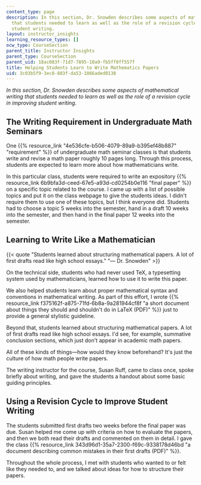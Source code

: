 ```yaml
---
content_type: page
description: In this section, Dr. Snowden describes some aspects of mathematical writing
  that students needed to learn as well as the role of a revision cycle in improving
  student writing.
layout: instructor_insights
learning_resource_types: []
ocw_type: CourseSection
parent_title: Instructor Insights
parent_type: CourseSection
parent_uid: 18ac083f-71d7-7895-10a9-fb5ff0ff557f
title: Helping Students Learn to Write Mathematics Papers
uid: 3c03b5f9-3ec8-803f-da53-1066aded0138
---
```


_In this section, Dr. Snowden describes some aspects of mathematical writing that students needed to learn as well as the role of a revision cycle in improving student writing._

The Writing Requirement in Undergraduate Math Seminars
------------------------------------------------------

One {{% resource_link "4e536cfe-b506-4079-89a9-b395ef48b887" "requirement" %}} of undergraduate math seminar classes is that students write and revise a math paper roughly 10 pages long. Through this process, students are expected to learn more about how mathematicians write.

In this particular class, students were required to write an expository {{% resource_link 6b9bfa3d-ceed-67e5-a93d-cd0254b0e116 "final paper" %}} on a specific topic related to the course. I came up with a list of possible topics and put it on the class webpage to give the students ideas. I didn't require them to use one of these topics, but I think everyone did. Students had to choose a topic 5 weeks into the semester, hand in a draft 10 weeks into the semester, and then hand in the final paper 12 weeks into the semester.

Learning to Write Like a Mathematician
--------------------------------------

{{< quote "Students learned about structuring mathematical papers. A lot of first drafts read like high school essays." "— Dr. Snowden" >}}

On the technical side, students who had never used TeX, a typesetting system used by mathematicians, learned how to use it to write this paper.

We also helped students learn about proper mathematical syntax and conventions in mathematical writing. As part of this effort, I wrote {{% resource_link f375162f-a875-71fd-6b8a-9a281944cf8f "a short document about things they should and shouldn't do in LaTeX (PDF)" %}} just to provide a general stylistic guideline.

Beyond that, students learned about structuring mathematical papers. A lot of first drafts read like high school essays. I'd see, for example, summative conclusion sections, which just don't appear in academic math papers.

All of these kinds of things—how would they know beforehand? It's just the culture of how math people write papers.

The writing instructor for the course, Susan Ruff, came to class once, spoke briefly about writing, and gave the students a handout about some basic guiding principles.

Using a Revision Cycle to Improve Student Writing
-------------------------------------------------

The students submitted first drafts two weeks before the final paper was due. Susan helped me come up with criteria on how to evaluate the papers, and then we both read their drafts and commented on them in detail. I gave the class {{% resource_link 343d96d1-35a7-2300-f69c-9338178d46bd "a document describing common mistakes in their first drafts (PDF)" %}}.

Throughout the whole process, I met with students who wanted to or felt like they needed to, and we talked about ideas for how to structure their papers.